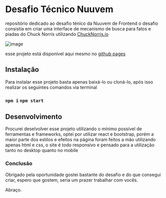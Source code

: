 # Desafio Técnico Nuuvem

repositório dedicado ao desafio ténico da Nuuvem de Frontend
o desafio consistia em criar uma interface de mecanismo de busca para fatos e piadas do Chuck Norris utilizando [ChuckNorris.io](https://link-url-here.org)

![image](https://user-images.githubusercontent.com/39336736/180979302-9e08a8c3-9a92-4732-946d-8f5daf4312b4.png)

esse projeto está disponível aqui mesmo no [github pages](https://julio16j.github.io/nuuvem-chuck-norris-challenge/)


## Instalação

Para instalar esse projeto basta apenas baixá-lo ou cloná-lo, após isso realizar os seguintes comandos via terminal

### `npm i` `npm start`

## Desenvolvimento

Procurei deselvolver esse projeto utilizando o mínimo possível de ferramentas e frameworks, optei por utilizar react e bootstrap, porém a maior parte dos estilos e efeitos na página foram feitos a mão utilizando apenas html e css, o site é todo responsivo e pensado para a utilização tanto no desktop quanto no mobile

### Conclusão
Obrigado pela oportunidade gostei bastante do desafio e do que consegui criar, espero que gostem, seria um prazer trabalhar com vocês.

Abraço.


